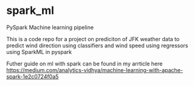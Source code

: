 # spark_ml
PySpark Machine learning pipeline 

This is a code repo for a project on prediciton of JFK weather data to predict wind direction using classifiers and wind speed using regressors using SparkML in pyspark


Futher guide on ml with spark can be found in my arrticle here
https://medium.com/analytics-vidhya/machine-learning-with-apache-spark-1e2c0724f0a5
